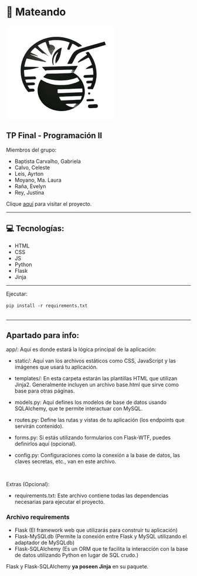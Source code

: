 <h1>🧉 Mateando</h1>
<img src="./src/static/assets/img/LOGO-footer.webp">
<h2>TP Final - Programación II</h2>

<p>Miembros del grupo:</p>
<ul>
<li>Baptista Carvalho, Gabriela</li>
<li>Calvo, Celeste</li>
<li>Leis, Ayrton</li>
<li>Moyano, Ma. Laura</li>
<li>Raña, Evelyn</li>
<li>Rey, Justina</li>
</ul>

<p>Clique <a href="https://utn-frro-p-ii-mateando.vercel.app/">aquí</a> para visitar el proyecto.</p>

<hr>
<h2>💻 Tecnologías:</h2>
<ul>
    <li>HTML</li>
    <li>CSS</li>
    <li>JS</li>
    <li>Python</li>
    <li>Flask</li>
    <li>Jinja</li>
</ul>

<hr>

<p>Ejecutar:</p>
<code>pip install -r requirements.txt</code>

<br>
<br>
<hr>

<h2>Apartado para info:</h2>

<p>
 app/: Aquí es donde estará la lógica principal de la aplicación:

* static/: Aquí van los archivos estáticos como CSS, JavaScript y las imágenes que usará tu aplicación.

* templates/: En esta carpeta estarán las plantillas HTML que utilizan Jinja2. Generalmente incluyen un archivo base.html que sirve como base para otras páginas.

* models.py: Aquí defines los modelos de base de datos usando SQLAlchemy, que te permite interactuar con MySQL.

* routes.py: Define las rutas y vistas de tu aplicación (los endpoints que servirán contenido).

* forms.py: Si estás utilizando formularios con Flask-WTF, puedes definirlos aquí (opcional).

* config.py: Configuraciones como la conexión a la base de datos, las claves secretas, etc., van en este archivo.
</p>

<br>

<p>
Extras (Opcional):
</p>
<ul>
<li>requirements.txt: Este archivo contiene todas las dependencias necesarias para ejecutar el proyecto.</li>
</ul>

<h3>Archivo requirements</h3>
<ul>
<li>Flask (El framework web que utilizarás para construir tu aplicación)</li>
<li>Flask-MySQLdb (Permite la conexión entre Flask y MySQL utilizando el adaptador de MySQLdb)</li>
<li>Flask-SQLAlchemy (Es un ORM que te facilita la interacción con la base de datos utilizando Python en lugar de SQL crudo.)</li>
</ul>
<p>Flask y Flask-SQLAlchemy <b>ya poseen Jinja</b> en su paquete.</p>
